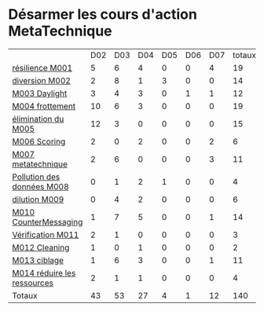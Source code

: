 # Désarmer les cours d'action MetaTechnique

<table bordure = "1">
<tr>
<td> </td>
    <Td> D02 </td>
<TD> D03 </td>
<TD> D04 </td>
<TD> D05 </TD>
<TD> D06 </td>
<TD> D07 </td>
<td> totaux </td> </tr> <tr>
<td> <a href="../generated_pages/metatechniques/M001.md"> résilience M001 </a> </td>
<td> 5 </td>
<td> 6 </td>
<td> 4 </td>
<td> 0 </td>
<td> 0 </td>
<td> 4 </td>
<td> 19 </td>
</tr>
<tr>
<td> <a href="../Generated_pages/metatechniques/M002.md"> diversion M002 </a> </td>
<td> 2 </td>
<td> 8 </td>
<td> 1 </td>
<td> 3 </td>
<td> 0 </td>
<td> 0 </td>
<td> 14 </td>
</tr>
<tr>
<td> <a href="../Generated_pages/metatechniques/M003.md"> M003 Daylight </a> </td>
<td> 3 </td>
<td> 4 </td>
<td> 3 </td>
<td> 0 </td>
<td> 1 </td>
<td> 1 </td>
<td> 12 </td>
</tr>
<tr>
<td> <a href="../Generated_pages/metatechniques/M004.md"> M004 frottement </a> </td>
<td> 10 </td>
<td> 6 </td>
<td> 3 </td>
<td> 0 </td>
<td> 0 </td>
<td> 0 </td>
<td> 19 </td>
</tr>
<tr>
<td> <a href="../generated_pages/metatechniques/M005.md"> élimination du M005 </a> </td>
<td> 12 </td>
<td> 3 </td>
<td> 0 </td>
<td> 0 </td>
<td> 0 </td><td> 0 </td>
<td> 15 </td>
</tr>
<tr>
<td> <a href="../Generated_pages/metatechniques/M006.md"> M006 Scoring </a> </td>
<td> 2 </td>
<td> 0 </td>
<td> 2 </td>
<td> 0 </td>
<td> 0 </td>
<td> 2 </td>
<td> 6 </td>
</tr>
<tr>
<td> <a href="../Generated_pages/metatechniques/M007.md"> M007 metatechnique </a> </td>
<td> 2 </td>
<td> 6 </td>
<td> 0 </td>
<td> 0 </td>
<td> 0 </td>
<td> 3 </td>
<td> 11 </td>
</tr>
<tr>
<td> <a href="../generated_pages/metatechniques/M008.md"> Pollution des données M008 </a> </td>
<td> 0 </td>
<td> 1 </td>
<td> 2 </td>
<td> 1 </td>
<td> 0 </td>
<td> 0 </td>
<td> 4 </td>
</tr>
<tr>
<td> <a href="../Generated_pages/metatechniques/M009.md"> dilution M009 </a> </td>
<td> 0 </td>
<td> 4 </td>
<td> 2 </td>
<td> 0 </td>
<td> 0 </td>
<td> 0 </td>
<td> 6 </td>
</tr>
<tr>
<td> <a href="../Generated_pages/metatechniques/M010.md"> M010 CounterMessaging </a> </td>
<td> 1 </td>
<td> 7 </td>
<td> 5 </td>
<td> 0 </td>
<td> 0 </td>
<td> 1 </td>
<td> 14 </td>
</tr>
<tr>
<td> <a href="../generated_pages/metatechniques/M011.md"> Vérification M011 </a> </td>
<td> 2 </td>
<td> 1 </td><td> 0 </td>
<td> 0 </td>
<td> 0 </td>
<td> 0 </td>
<td> 3 </td>
</tr>
<tr>
<td> <a href="../generated_pages/metatechniques/M012.md"> M012 Cleaning </a> </td>
<td> 1 </td>
<td> 0 </td>
<td> 1 </td>
<td> 0 </td>
<td> 0 </td>
<td> 0 </td>
<td> 2 </td>
</tr>
<tr>
<td> <a href="../generated_pages/metatechniques/M013.md"> M013 ciblage </a> </td>
<td> 1 </td>
<td> 6 </td>
<td> 3 </td>
<td> 0 </td>
<td> 0 </td>
<td> 1 </td>
<td> 11 </td>
</tr>
<tr>
<td> <a href="../generated_pages/metatechniques/M014.md"> M014 réduire les ressources </a> </td>
<td> 2 </td>
<td> 1 </td>
<td> 1 </td>
<td> 0 </td>
<td> 0 </td>
<td> 0 </td>
<td> 4 </td>
</tr>
<tr>
<TD> Totaux </td>
<td> 43 </td>
<td> 53 </td>
<td> 27 </td>
<td> 4 </td>
<td> 1 </td>
<td> 12 </td>
<td> 140 </td>
</tr>
</ table>